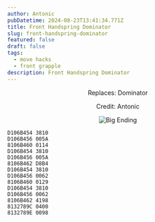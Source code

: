 ```yaml
---
author: Antonic
pubDatetime: 2024-08-23T13:41:34.771Z
title: Front Handspring Dominator
slug: front-handspring-dominator
featured: false
draft: false
tags:
  - move hacks
  - front grapple
description: Front Handspring Dominator
---
```

<center>
Replaces: Dominator <p>
Credit: Antonic

![Big Ending](/assets/front-handspring-dominator.gif)
</center>

```text
D106B454 3810
D106B456 005A
8106B460 0114
D106B454 3810
D106B456 005A
8106B462 D8B4
D106B454 3810
D106B456 0062
8106B460 0129
D106B454 3810
D106B456 0062
8106B462 4198
8132789C 0400
8132789E 0098
```
